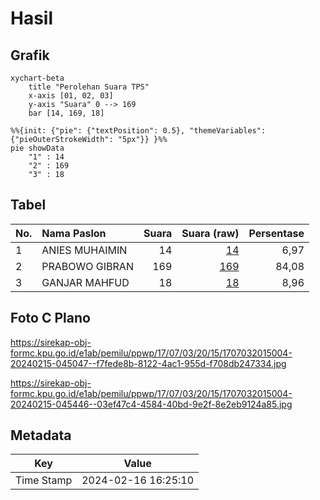 # Hasil

## Grafik

```mermaid
xychart-beta
    title "Perolehan Suara TPS"
    x-axis [01, 02, 03]
    y-axis "Suara" 0 --> 169
    bar [14, 169, 18]
```

```mermaid
%%{init: {"pie": {"textPosition": 0.5}, "themeVariables": {"pieOuterStrokeWidth": "5px"}} }%%
pie showData
    "1" : 14
    "2" : 169
    "3" : 18
```

## Tabel

| No. | Nama Paslon    | Suara | Suara (raw) | Persentase |
|:--- |:-------------- | -----:| -----------:| ----------:|
| 1   | ANIES MUHAIMIN | 14    | [14][p-1]   | 6,97       |
| 2   | PRABOWO GIBRAN | 169   | [169][p-2]  | 84,08      |
| 3   | GANJAR MAHFUD  | 18    | [18][p-3]   | 8,96       |


[p-1]: https://github.com/gigit-pemilu/pemilu-2024-17-bengkulu/blob/main/pilpres/hitung-suara/sub/17-bengkulu/sub/07-lebong/sub/03-lebong-tengah/sub/2015-semelako-atas/sub/004-tps/sub/paslon-1.txt
[p-2]: https://github.com/gigit-pemilu/pemilu-2024-17-bengkulu/blob/main/pilpres/hitung-suara/sub/17-bengkulu/sub/07-lebong/sub/03-lebong-tengah/sub/2015-semelako-atas/sub/004-tps/sub/paslon-2.txt
[p-3]: https://github.com/gigit-pemilu/pemilu-2024-17-bengkulu/blob/main/pilpres/hitung-suara/sub/17-bengkulu/sub/07-lebong/sub/03-lebong-tengah/sub/2015-semelako-atas/sub/004-tps/sub/paslon-3.txt

## Foto C Plano

https://sirekap-obj-formc.kpu.go.id/e1ab/pemilu/ppwp/17/07/03/20/15/1707032015004-20240215-045047--f7fede8b-8122-4ac1-955d-f708db247334.jpg

https://sirekap-obj-formc.kpu.go.id/e1ab/pemilu/ppwp/17/07/03/20/15/1707032015004-20240215-045446--03ef47c4-4584-40bd-9e2f-8e2eb9124a85.jpg


## Metadata

| Key        | Value               |
| ---------- | ------------------- |
| Time Stamp | 2024-02-16 16:25:10 |



